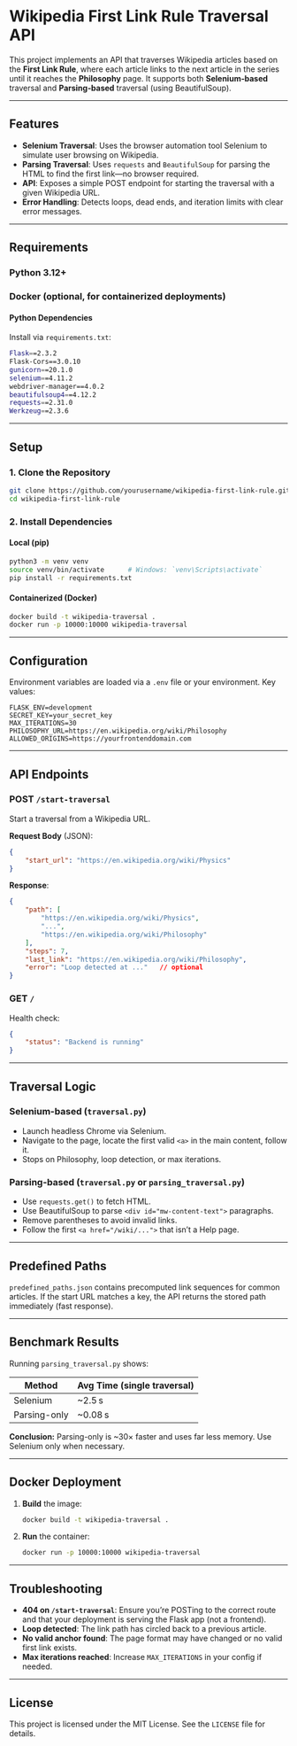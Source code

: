 # Wikipedia First Link Rule Traversal API

This project implements an API that traverses Wikipedia articles based on the **First Link Rule**, where each article links to the next article in the series until it reaches the **Philosophy** page. It supports both **Selenium‑based** traversal and **Parsing‑based** traversal (using BeautifulSoup).

---

## Features

- **Selenium Traversal**: Uses the browser automation tool Selenium to simulate user browsing on Wikipedia.
- **Parsing Traversal**: Uses `requests` and `BeautifulSoup` for parsing the HTML to find the first link—no browser required.
- **API**: Exposes a simple POST endpoint for starting the traversal with a given Wikipedia URL.
- **Error Handling**: Detects loops, dead ends, and iteration limits with clear error messages.

---

## Requirements

### Python 3.12+

### Docker (optional, for containerized deployments)

#### Python Dependencies

Install via `requirements.txt`:

```bash
Flask==2.3.2
Flask-Cors==3.0.10
gunicorn==20.1.0
selenium==4.11.2
webdriver-manager==4.0.2
beautifulsoup4==4.12.2
requests==2.31.0
Werkzeug==2.3.6
```

---

## Setup

### 1. Clone the Repository

```bash
git clone https://github.com/yourusername/wikipedia-first-link-rule.git
cd wikipedia-first-link-rule
```

### 2. Install Dependencies

#### Local (pip)

```bash
python3 -m venv venv
source venv/bin/activate      # Windows: `venv\Scripts\activate`
pip install -r requirements.txt
```

#### Containerized (Docker)

```bash
docker build -t wikipedia-traversal .
docker run -p 10000:10000 wikipedia-traversal
```

---

## Configuration

Environment variables are loaded via a `.env` file or your environment. Key values:

```env
FLASK_ENV=development
SECRET_KEY=your_secret_key
MAX_ITERATIONS=30
PHILOSOPHY_URL=https://en.wikipedia.org/wiki/Philosophy
ALLOWED_ORIGINS=https://yourfrontenddomain.com
```

---

## API Endpoints

### POST `/start-traversal`

Start a traversal from a Wikipedia URL.

**Request Body** (JSON):

```json
{
    "start_url": "https://en.wikipedia.org/wiki/Physics"
}
```

**Response**:

```json
{
    "path": [
        "https://en.wikipedia.org/wiki/Physics",
        "...",
        "https://en.wikipedia.org/wiki/Philosophy"
    ],
    "steps": 7,
    "last_link": "https://en.wikipedia.org/wiki/Philosophy",
    "error": "Loop detected at ..."   // optional
}
```

### GET `/`

Health check:

```json
{
    "status": "Backend is running"
}
```

---

## Traversal Logic

### Selenium-based (`traversal.py`)

- Launch headless Chrome via Selenium.
- Navigate to the page, locate the first valid `<a>` in the main content, follow it.
- Stops on Philosophy, loop detection, or max iterations.

### Parsing-based (`traversal.py` or `parsing_traversal.py`)

- Use `requests.get()` to fetch HTML.
- Use BeautifulSoup to parse `<div id="mw-content-text">` paragraphs.
- Remove parentheses to avoid invalid links.
- Follow the first `<a href="/wiki/...">` that isn’t a Help page.

---

## Predefined Paths

`predefined_paths.json` contains precomputed link sequences for common articles. If the start URL matches a key, the API returns the stored path immediately (fast response).

---

## Benchmark Results

Running `parsing_traversal.py` shows:

| Method       | Avg Time (single traversal) |
| ------------ | --------------------------- |
| Selenium     | ~2.5 s                      |
| Parsing-only | ~0.08 s                     |

**Conclusion:** Parsing-only is ~30× faster and uses far less memory. Use Selenium only when necessary.

---

## Docker Deployment

1. **Build** the image:

     ```bash
     docker build -t wikipedia-traversal .
     ```

2. **Run** the container:

     ```bash
     docker run -p 10000:10000 wikipedia-traversal
     ```

---

## Troubleshooting

- **404 on `/start-traversal`**: Ensure you’re POSTing to the correct route and that your deployment is serving the Flask app (not a frontend).
- **Loop detected**: The link path has circled back to a previous article.
- **No valid anchor found**: The page format may have changed or no valid first link exists.
- **Max iterations reached**: Increase `MAX_ITERATIONS` in your config if needed.

---

## License

This project is licensed under the MIT License. See the `LICENSE` file for details.
